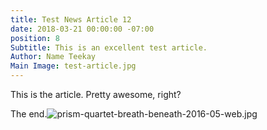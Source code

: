 ```yaml
---
title: Test News Article 12
date: 2018-03-21 00:00:00 -07:00
position: 8
Subtitle: This is an excellent test article.
Author: Name Teekay
Main Image: test-article.jpg
---
```


This is the article. Pretty awesome, right?

The end.![prism-quartet-breath-beneath-2016-05-web.jpg](/uploads/prism-quartet-breath-beneath-2016-05-web.jpg)